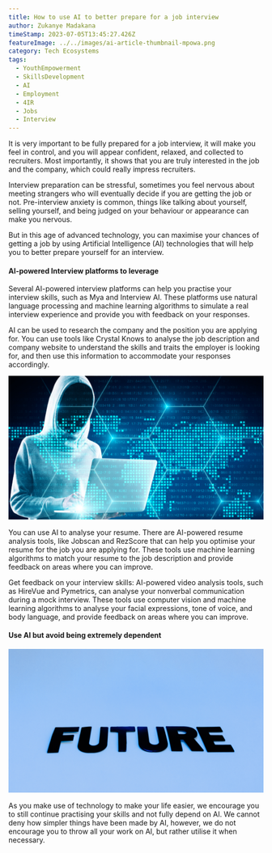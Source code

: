 ```yaml
---
title: How to use AI to better prepare for a job interview
author: Zukanye Madakana
timeStamp: 2023-07-05T13:45:27.426Z
featureImage: ../../images/ai-article-thumbnail-mpowa.png
category: Tech Ecosystems
tags:
  - YouthEmpowerment
  - SkillsDevelopment
  - AI
  - Employment
  - 4IR
  - Jobs
  - Interview
---
```

It is very important to be fully prepared for a job interview, it will make you feel in control, and you will appear confident, relaxed, and collected to recruiters. Most importantly, it shows that you are truly interested in the job and the company, which could really impress recruiters.

Interview preparation can be stressful, sometimes you feel nervous about meeting strangers who will eventually decide if you are getting the job or not. Pre-interview anxiety is common, things like talking about yourself, selling yourself, and being judged on your behaviour or appearance can make you nervous. 

But in this age of advanced technology, you can maximise your chances of getting a job by using Artificial Intelligence (AI) technologies that will help you to better prepare yourself for an interview. 

#### AI-powered Interview platforms to leverage 

Several AI-powered interview platforms can help you practise your interview skills, such as Mya and Interview AI. These platforms use natural language processing and machine learning algorithms to simulate a real interview experience and provide you with feedback on your responses.

AI can be used to research the company and the position you are applying for. You can use tools like Crystal Knows to analyse the job description and company website to understand the skills and traits the employer is looking for, and then use this information to accommodate your responses accordingly.

![](../../images/ai-article-body-image-2.png)

You can use AI to analyse your resume. There are AI-powered resume analysis tools, like Jobscan and RezScore that can help you optimise your resume for the job you are applying for. These tools use machine learning algorithms to match your resume to the job description and provide feedback on areas where you can improve.

Get feedback on your interview skills: AI-powered video analysis tools, such as HireVue and Pymetrics, can analyse your nonverbal communication during a mock interview. These tools use computer vision and machine learning algorithms to analyse your facial expressions, tone of voice, and body language, and provide feedback on areas where you can improve.

#### **Use AI but avoid being extremely dependent**

![](../../images/ai-article-body-image-1.png)

As you make use of technology to make your life easier, we encourage you to still continue practising your skills and not fully depend on AI. We cannot deny how simpler things have been made by AI, however, we do not encourage you to throw all your work on AI, but rather utilise it when necessary.